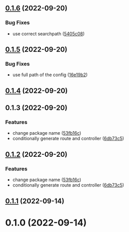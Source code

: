 ## [0.1.6](https://github.com/shotero/gen-api/compare/v0.1.5...v0.1.6) (2022-09-20)


### Bug Fixes

* use correct searchpath ([5405c08](https://github.com/shotero/gen-api/commit/5405c0809b8741521c2d7001f98d05444038b68d))



## [0.1.5](https://github.com/shotero/gen-api/compare/v0.1.4...v0.1.5) (2022-09-20)


### Bug Fixes

* use full path of the config ([16e19b2](https://github.com/shotero/gen-api/commit/16e19b262732bd8fe4078adc5fee75621b1c3da7))



## [0.1.4](https://github.com/shotero/gen-api/compare/v0.1.3...v0.1.4) (2022-09-20)



## 0.1.3 (2022-09-20)


### Features

* change package name ([53fb16c](https://github.com/shotero/gen-api/commit/53fb16c67b37e489a1934f32cba0ad4e0bc94a99))
* conditionally generate route and controller ([6db73c5](https://github.com/shotero/gen-api/commit/6db73c508b8c654134fb1eabc3612f33064172fd))



## [0.1.2](https://github.com/shotero/gen-model/compare/v0.1.1...v0.1.2) (2022-09-20)


### Features

* change package name ([53fb16c](https://github.com/shotero/gen-model/commit/53fb16c67b37e489a1934f32cba0ad4e0bc94a99))
* conditionally generate route and controller ([6db73c5](https://github.com/shotero/gen-model/commit/6db73c508b8c654134fb1eabc3612f33064172fd))



## [0.1.1](https://github.com/shotero/gen-model/compare/v0.1.0...v0.1.1) (2022-09-14)



# 0.1.0 (2022-09-14)



